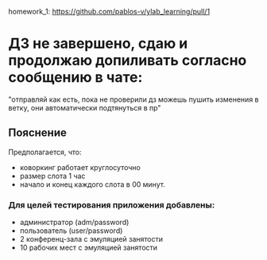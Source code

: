 homework_1: https://github.com/pablos-v/ylab_learning/pull/1

# ДЗ не завершено, сдаю и продолжаю допиливать согласно сообщению в чате: 
"отправляй как есть, пока не проверили дз можешь пушить изменения в ветку, они автоматически подтянуться в пр"

## Пояснение
Предполагается, что:
 - коворкинг работает круглосуточно 
 - размер слота 1 час
 - начало и конец каждого слота в 00 минут.

### Для целей тестирования приложения добавлены:
 - администратор (adm/password)
 - пользователь (user/password)
 - 2 конференц-зала с эмуляцией занятости
 - 10 рабочих мест с эмуляцией занятости

